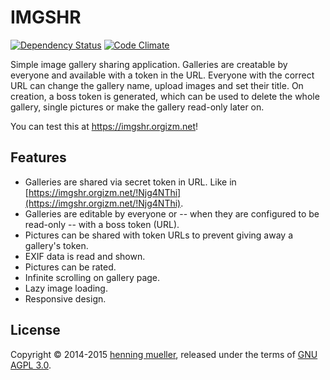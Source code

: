 IMGSHR
======

[![Dependency Status](https://img.shields.io/gemnasium/nning/imgshr.svg)](https://gemnasium.com/nning/imgshr)
[![Code Climate](https://img.shields.io/codeclimate/github/nning/imgshr.svg)](https://codeclimate.com/github/nning/imgshr)

Simple image gallery sharing application. Galleries are creatable by everyone
and available with a token in the URL. Everyone with the correct URL can change
the gallery name, upload images and set their title. On creation, a boss token
is generated, which can be used to delete the whole gallery, single pictures or
make the gallery read-only later on.

You can test this at https://imgshr.orgizm.net!

Features
--------

* Galleries are shared via secret token in URL. Like in
  [https://imgshr.orgizm.net/!Njg4NThi](https://imgshr.orgizm.net/!Njg4NThi).
* Galleries are editable by everyone or -- when they are configured to be
  read-only -- with a boss token (URL).
* Pictures can be shared with token URLs to prevent giving away a gallery's
  token.
* EXIF data is read and shown.
* Pictures can be rated.
* Infinite scrolling on gallery page.
* Lazy image loading.
* Responsive design.

License
-------

Copyright © 2014-2015 [henning mueller](http://henning.orgizm.net/), released
under the terms of [GNU AGPL 3.0](http://www.gnu.org/licenses/agpl-3.0.html).

